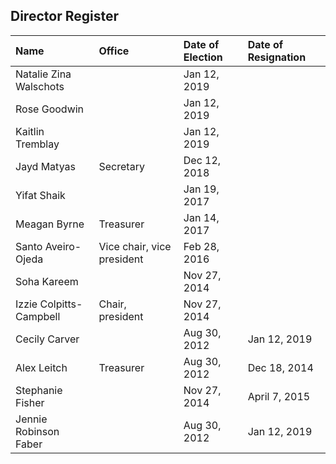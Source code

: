 ## Director Register

| Name | Office | Date of Election | Date of Resignation |
| :--- | :--- | :--- | :--- |
| Natalie Zina Walschots | | Jan 12, 2019 | |
| Rose Goodwin | | Jan 12, 2019 | |
| Kaitlin Tremblay | | Jan 12, 2019 | |
| Jayd Matyas | Secretary | Dec 12, 2018 | |
| Yifat Shaik |  | Jan 19, 2017 | |
| Meagan Byrne | Treasurer | Jan 14, 2017 | |
| Santo Aveiro-Ojeda | Vice chair, vice president | Feb 28, 2016 | |
| Soha Kareem | | Nov 27, 2014 | |
| Izzie Colpitts-Campbell | Chair, president | Nov 27, 2014 | |
| Cecily Carver | | Aug 30, 2012 | Jan 12, 2019 |
| Alex Leitch | Treasurer | Aug 30, 2012 | Dec 18, 2014 |
| Stephanie Fisher | | Nov 27, 2014 | April 7, 2015 |
| Jennie Robinson Faber | | Aug 30, 2012 | Jan 12, 2019 |

